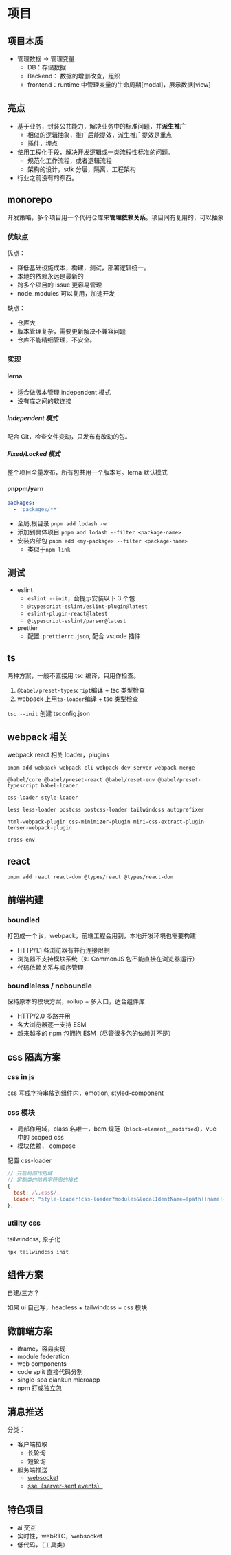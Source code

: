 # 项目

## 项目本质

- 管理数据 -> 管理变量
  - DB：存储数据
  - Backend： 数据的增删改查，组织
  - frontend：runtime 中管理变量的生命周期[modal]，展示数据[view]

## 亮点

- 基于业务，封装公共能力，解决业务中的标准问题，并**派生推广**
  - 相似的逻辑抽象，推广后能提效，派生推广提效是重点
  - 插件，埋点
- 使用工程化手段，解决开发逻辑或一类流程性标准的问题。
  - 规范化工作流程，或者逻辑流程
  - 架构的设计，sdk 分层，隔离，工程架构
- 行业之前没有的东西。

## monorepo

开发策略，多个项目用一个代码仓库来**管理依赖关系**。项目间有复用的，可以抽象

### 优缺点

优点：

- 降低基础设施成本，构建，测试，部署逻辑统一。
- 本地的依赖永远是最新的
- 跨多个项目的 issue 更容易管理
- node_modules 可以复用，加速开发

缺点：

- 仓库大
- 版本管理复杂，需要更新解决不兼容问题
- 仓库不能精细管理，不安全。

### 实现

#### lerna

- 适合做版本管理 independent 模式
- 没有库之间的软连接

##### Independent 模式

配合 Git，检查文件变动，只发布有改动的包。

##### Fixed/Locked 模式

整个项目全量发布，所有包共用一个版本号。lerna 默认模式

#### pnppm/yarn

```yaml pnpm-workspce.yaml
packages:
  - 'packages/**'
```

- 全局,根目录 `pnpm add lodash -w`
- 添加到具体项目 `pnpm add lodash --filter <package-name>`
- 安装内部包 `pnpm add <my-package> --filter <package-name>`
  - 类似于`npm link`

## 测试

- eslint
  - `eslint --init`，会提示安装以下 3 个包
  - `@typescript-eslint/eslint-plugin@latest`
  - `eslint-plugin-react@latest`
  - `@typescript-eslint/parser@latest`
- prettier
  - 配置`.prettierrc.json`, 配合 vscode 插件

## ts

两种方案，一般不直接用 tsc 编译，只用作检查。

1. `@babel/preset-typescript`编译 + tsc 类型检查
2. webpack 上用`ts-loader`编译 + tsc 类型检查

`tsc --init` 创建 tsconfig.json

## webpack 相关

webpack react 相关 loader，plugins

```shell
pnpm add webpack webpack-cli webpack-dev-server webpack-merge

@babel/core @babel/preset-react @babel/reset-env @babel/preset-typescript babel-loader

css-loader style-loader

less less-loader postcss postcss-loader tailwindcss autoprefixer

html-webpack-plugin css-minimizer-plugin mini-css-extract-plugin terser-webpack-plugin

cross-env
```

## react

```shell
pnpm add react react-dom @types/react @types/react-dom
```

## 前端构建

### boundled

打包成一个 js，webpack，前端工程会用到，本地开发环境也需要构建

- HTTP/1.1 各浏览器有并行连接限制
- 浏览器不支持模块系统（如 CommonJS 包不能直接在浏览器运行）
- 代码依赖关系与顺序管理

### boundleless / noboundle

保持原本的模块方案，rollup + 多入口，适合组件库

- HTTP/2.0 多路并用
- 各大浏览器逐一支持 ESM
- 越来越多的 npm 包拥抱 ESM（尽管很多包的依赖并不是）

## css 隔离方案

### css in js

css 写成字符串放到组件内，emotion, styled-component

### css 模块

- 局部作用域，class 名唯一，bem 规范（`block-element__modified`），vue 中的 scoped css
- 模块依赖， compose

配置 css-loader

```js
// 开启局部作用域
// 定制类的哈希字符串的格式
{
  test: /\.css$/,
  loader: "style-loader!css-loader?modules&localIdentName=[path][name]---[local]---[hash:base64:5]"
},
```

### utility css

tailwindcss, 原子化

`npx tailwindcss init`

## 组件方案

自建/三方？

如果 ui 自己写，headless + tailwindcss + css 模块

## 微前端方案

- iframe，容易实现
- module federation
- web components
- code split 直接代码分割
- single-spa qiankun microapp
- npm 打成独立包

## 消息推送

分类：

- 客户端拉取
  - 长轮询
  - 短轮询
- 服务端推送
  - [websocket](/frontend/网络.html#websocket)
  - [sse（server-sent events）](/frontend/网络.html#sse-server-sent-events)

## 特色项目

- ai 交互
- 实时性，webRTC，websocket
- 低代码，（工具类）
